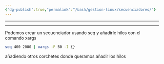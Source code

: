 ```yaml
---
{"dg-publish":true,"permalink":"/bash/gestion-linux/secuenciadores/"}
---
```



-------------

---------------------

Podemos crear un secuenciador usando seq y añadirle hilos con el comando xargs

```bash
seq 400 2000 | xargs -P 50 -I {}
```

añadiendo otros corchetes donde queramos añadir los hilos